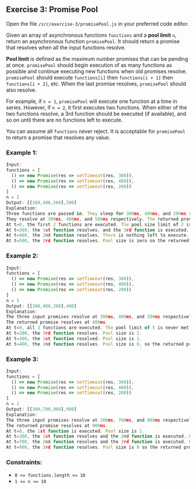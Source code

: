 ## Exercise 3: Promise Pool

Open the file `/src/exercise-3/promisePool.js` in your preferred code editor.

Given an array of asynchronous functions `functions` and a **pool limit** `n`, return an asynchronous function `promisePool`. It should return a promise that resolves when all the input functions resolve.

**Pool limit** is defined as the maximum number promises that can be pending at once. `promisePool` should begin execution of as many functions as possible and continue executing new functions when old promises resolve. `promisePool` should execute `functions[i]` then `functions[i + 1]` then `functions[i + 2]`, etc. When the last promise resolves, `promisePool` should also resolve.

For example, if `n = 1`, `promisePool` will execute one function at a time in series. However, if `n = 2`, it first executes two functions. When either of the two functions resolve, a 3rd function should be executed (if available), and so on until there are no functions left to execute.

You can assume all `functions` never reject. It is acceptable for `promisePool` to return a promise that resolves any value.

### Example 1:

```javascript
Input: 
functions = [
  () => new Promise(res => setTimeout(res, 300)),
  () => new Promise(res => setTimeout(res, 400)),
  () => new Promise(res => setTimeout(res, 200))
]
n = 2
Output: [[300,400,500],500]
Explanation:
Three functions are passed in. They sleep for 300ms, 400ms, and 200ms respectively.
They resolve at 300ms, 400ms, and 500ms respectively. The returned promise resolves at 500ms.
At t=0, the first 2 functions are executed. The pool size limit of 2 is reached.
At t=300, the 1st function resolves, and the 3rd function is executed. Pool size is 2.
At t=400, the 2nd function resolves. There is nothing left to execute. Pool size is 1.
At t=500, the 3rd function resolves. Pool size is zero so the returned promise also resolves.
```

### Example 2:

```javascript
Input:
functions = [
  () => new Promise(res => setTimeout(res, 300)),
  () => new Promise(res => setTimeout(res, 400)),
  () => new Promise(res => setTimeout(res, 200))
]
n = 5
Output: [[300,400,200],400]
Explanation:
The three input promises resolve at 300ms, 400ms, and 200ms respectively.
The returned promise resolves at 400ms.
At t=0, all 3 functions are executed. The pool limit of 5 is never met.
At t=200, the 3rd function resolves. Pool size is 2.
At t=300, the 1st function resolved. Pool size is 1.
At t=400, the 2nd function resolves. Pool size is 0, so the returned promise also resolves.
```

### Example 3:

```javascript
Input:
functions = [
  () => new Promise(res => setTimeout(res, 300)),
  () => new Promise(res => setTimeout(res, 400)),
  () => new Promise(res => setTimeout(res, 200))
]
n = 1
Output: [[300,700,900],900]
Explanation:
The three input promises resolve at 300ms, 700ms, and 900ms respectively.
The returned promise resolves at 900ms.
At t=0, the 1st function is executed. Pool size is 1.
At t=300, the 1st function resolves and the 2nd function is executed. Pool size is 1.
At t=700, the 2nd function resolves and the 3rd function is executed. Pool size is 1.
At t=900, the 3rd function resolves. Pool size is 0 so the returned promise resolves.
```

### Constraints:

* `0 <= functions.length <= 10`
* `1 <= n <= 10`
